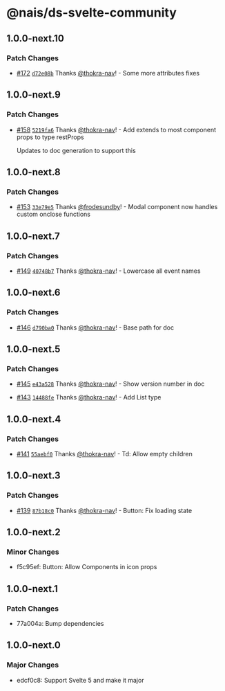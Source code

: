 # @nais/ds-svelte-community

## 1.0.0-next.10

### Patch Changes

- [#172](https://github.com/nais/ds-svelte-community/pull/172) [`d72e08b`](https://github.com/nais/ds-svelte-community/commit/d72e08b1acf6120f3f02058520059950aff7ed9c) Thanks [@thokra-nav](https://github.com/thokra-nav)! - Some more attributes fixes

## 1.0.0-next.9

### Patch Changes

- [#158](https://github.com/nais/ds-svelte-community/pull/158) [`5219fa6`](https://github.com/nais/ds-svelte-community/commit/5219fa689d2758930f41eefc62e599006dd2d331) Thanks [@thokra-nav](https://github.com/thokra-nav)! - Add extends to most component props to type restProps

  Updates to doc generation to support this

## 1.0.0-next.8

### Patch Changes

- [#153](https://github.com/nais/ds-svelte-community/pull/153) [`33e79e5`](https://github.com/nais/ds-svelte-community/commit/33e79e5ab7a2f3f11e1356af296f4965f1eafedf) Thanks [@frodesundby](https://github.com/frodesundby)! - Modal component now handles custom onclose functions

## 1.0.0-next.7

### Patch Changes

- [#149](https://github.com/nais/ds-svelte-community/pull/149) [`40748b7`](https://github.com/nais/ds-svelte-community/commit/40748b7a5ceb420d544f05fb9a83d59c9e3e6bce) Thanks [@thokra-nav](https://github.com/thokra-nav)! - Lowercase all event names

## 1.0.0-next.6

### Patch Changes

- [#146](https://github.com/nais/ds-svelte-community/pull/146) [`d790ba0`](https://github.com/nais/ds-svelte-community/commit/d790ba09c53c8371330f0b9e465e21c1e7dc9e35) Thanks [@thokra-nav](https://github.com/thokra-nav)! - Base path for doc

## 1.0.0-next.5

### Patch Changes

- [#145](https://github.com/nais/ds-svelte-community/pull/145) [`e43a528`](https://github.com/nais/ds-svelte-community/commit/e43a528f458a63c32c6cc9e6ea427862842aedeb) Thanks [@thokra-nav](https://github.com/thokra-nav)! - Show version number in doc

- [#143](https://github.com/nais/ds-svelte-community/pull/143) [`14488fe`](https://github.com/nais/ds-svelte-community/commit/14488fe6b816d2a1604cb82df06103d7a54957c8) Thanks [@thokra-nav](https://github.com/thokra-nav)! - Add List type

## 1.0.0-next.4

### Patch Changes

- [#141](https://github.com/nais/ds-svelte-community/pull/141) [`55aebf0`](https://github.com/nais/ds-svelte-community/commit/55aebf03ee9c5cd6969e2ab9a55fa7fd090b7195) Thanks [@thokra-nav](https://github.com/thokra-nav)! - Td: Allow empty children

## 1.0.0-next.3

### Patch Changes

- [#139](https://github.com/nais/ds-svelte-community/pull/139) [`87b18c0`](https://github.com/nais/ds-svelte-community/commit/87b18c02267255190afa1b85e5d768c4386f115e) Thanks [@thokra-nav](https://github.com/thokra-nav)! - Button: Fix loading state

## 1.0.0-next.2

### Minor Changes

- f5c95ef: Button: Allow Components in icon props

## 1.0.0-next.1

### Patch Changes

- 77a004a: Bump dependencies

## 1.0.0-next.0

### Major Changes

- edcf0c8: Support Svelte 5 and make it major

